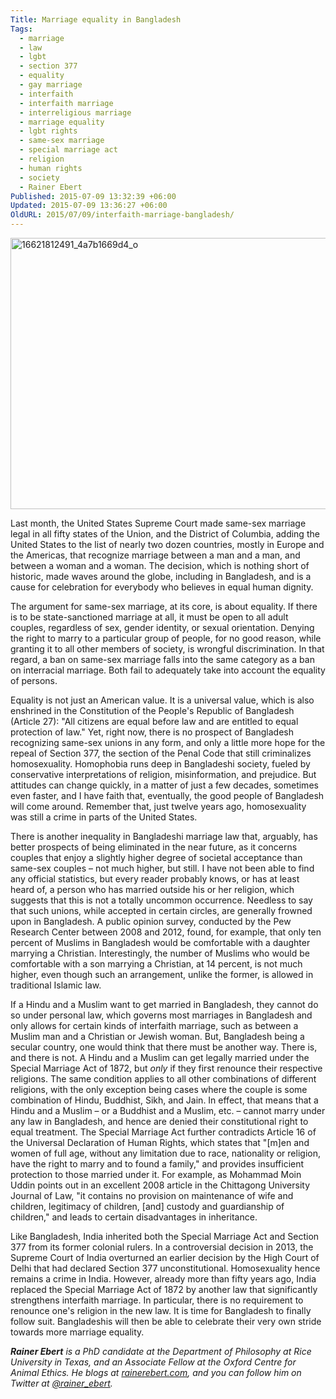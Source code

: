 ```yaml
---
Title: Marriage equality in Bangladesh
Tags:
  - marriage
  - law
  - lgbt
  - section 377
  - equality
  - gay marriage
  - interfaith
  - interfaith marriage
  - interreligious marriage
  - marriage equality
  - lgbt rights
  - same-sex marriage
  - special marriage act
  - religion
  - human rights
  - society
  - Rainer Ebert
Published: 2015-07-09 13:32:39 +06:00
Updated: 2015-07-09 13:36:27 +06:00
OldURL: 2015/07/09/interfaith-marriage-bangladesh/
---
```


<img src="https://enblog.muktomona.com/wp-content/uploads/2015/07/16621812491_4a7b1669d4_o.jpg" alt="16621812491_4a7b1669d4_o" width="927" height="434" class="aligncenter size-full wp-image-3914" />

Last month, the United States Supreme Court made same-sex marriage legal in all fifty states of the Union, and the District of Columbia, adding the United States to the list of nearly two dozen countries, mostly in Europe and the Americas, that recognize marriage between a man and a man, and between a woman and a woman. The decision, which is nothing short of historic, made waves around the globe, including in Bangladesh, and is a cause for celebration for everybody who believes in equal human dignity.<!--more-->

The argument for same-sex marriage, at its core, is about equality. If there is to be state-sanctioned marriage at all, it must be open to all adult couples, regardless of sex, gender identity, or sexual orientation. Denying the right to marry to a particular group of people, for no good reason, while granting it to all other members of society, is wrongful discrimination. In that regard, a ban on same-sex marriage falls into the same category as a ban on interracial marriage. Both fail to adequately take into account the equality of persons.

Equality is not just an American value. It is a universal value, which is also enshrined in the Constitution of the People's Republic of Bangladesh (Article 27): "All citizens are equal before law and are entitled to equal protection of law." Yet, right now, there is no prospect of Bangladesh recognizing same-sex unions in any form, and only a little more hope for the repeal of Section 377, the section of the Penal Code that still criminalizes homosexuality. Homophobia runs deep in Bangladeshi society, fueled by conservative interpretations of religion, misinformation, and prejudice. But attitudes can change quickly, in a matter of just a few decades, sometimes even faster, and I have faith that, eventually, the good people of Bangladesh will come around. Remember that, just twelve years ago, homosexuality was still a crime in parts of the United States.

There is another inequality in Bangladeshi marriage law that, arguably, has better prospects of being eliminated in the near future, as it concerns couples that enjoy a slightly higher degree of societal acceptance than same-sex couples – not much higher, but still. I have not been able to find any official statistics, but every reader probably knows, or has at least heard of, a person who has married outside his or her religion, which suggests that this is not a totally uncommon occurrence. Needless to say that such unions, while accepted in certain circles, are generally frowned upon in Bangladesh. A public opinion survey, conducted by the Pew Research Center between 2008 and 2012, found, for example, that only ten percent of Muslims in Bangladesh would be comfortable with a daughter marrying a Christian. Interestingly, the number of Muslims who would be comfortable with a son marrying a Christian, at 14 percent, is not much higher, even though such an arrangement, unlike the former, is allowed in traditional Islamic law.

If a Hindu and a Muslim want to get married in Bangladesh, they cannot do so under personal law, which governs most marriages in Bangladesh and only allows for certain kinds of interfaith marriage, such as between a Muslim man and a Christian or Jewish woman. But, Bangladesh being a secular country, one would think that there must be another way. There is, and there is not. A Hindu and a Muslim can get legally married under the Special Marriage Act of 1872, but <em>only</em> if they first renounce their respective religions. The same condition applies to all other combinations of different religions, with the only exception being cases where the couple is some combination of Hindu, Buddhist, Sikh, and Jain. In effect, that means that a Hindu and a Muslim – or a Buddhist and a Muslim, etc. – cannot marry under any law in Bangladesh, and hence are denied their constitutional right to equal treatment. The Special Marriage Act further contradicts Article 16 of the Universal Declaration of Human Rights, which states that "[m]en and women of full age, without any limitation due to race, nationality or religion, have the right to marry and to found a family," and provides insufficient protection to those married under it. For example, as Mohammad Moin Uddin points out in an excellent 2008 article in the Chittagong University Journal of Law, "it contains no provision on maintenance of wife and children, legitimacy of children, [and] custody and guardianship of children," and leads to certain disadvantages in inheritance.

Like Bangladesh, India inherited both the Special Marriage Act and Section 377 from its former colonial rulers. In a controversial decision in 2013, the Supreme Court of India overturned an earlier decision by the High Court of Delhi that had declared Section 377 unconstitutional. Homosexuality hence remains a crime in India. However, already more than fifty years ago, India replaced the Special Marriage Act of 1872 by another law that significantly strengthens interfaith marriage. In particular, there is no requirement to renounce one's religion in the new law. It is time for Bangladesh to finally follow suit. Bangladeshis will then be able to celebrate their very own stride towards more marriage equality.

<em><strong>Rainer Ebert</strong> is a PhD candidate at the Department of Philosophy at Rice University in Texas, and an Associate Fellow at the Oxford Centre for Animal Ethics. He blogs at <a href="https://www.rainerebert.com" target="_blank">rainerebert.com</a>, and you can follow him on Twitter at <a href="https://twitter.com/rainer_ebert" target="_blank">@rainer_ebert</a>.</em>
